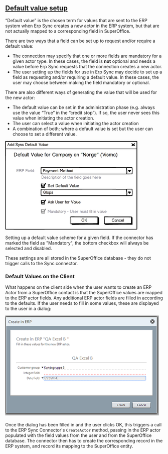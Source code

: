 <properties date="2016-05-11"
SortOrder="9"
/>

[Default value setup]()
------------------------------------

“Default value” is the chosen term for values that are sent to the ERP system when Erp Sync creates a new actor in the ERP system, but that are not actually mapped to a corresponding field in SuperOffice.

There are two ways that a field can be set up to request and/or require a default value:

* The connection may specify that one or more fields are mandatory for a given actor type. In these cases, the field is **not** optional and needs a value before Erp Sync requests that the connection creates a new actor.
* The user setting up the fields for use in Erp Sync may decide to set up a field as requesting and/or requiring a default value. In these cases, the user may choose between making the field mandatory or optional.

There are also different ways of generating the value that will be used for the new actor:

* The default value can be set in the administration phase (e.g. always use the value “True” in the “credit stop”). If so, the user never sees this value when initiating the actor creation.
* The user can select a value when initiating the actor creation
* A combination of both; where a default value is set but the user can choose to set a different value.

<img src="../Erp%20Sync%20Connector%20Interface_files/image006.png" id="Bilde 8" width="421" height="282" />

Setting up a default value scheme for a given field. If the connector has marked the field as "Mandatory", the bottom checkbox will always be selected and disabled.

These settings are all stored in the SuperOffice database - they do not trigger calls to the Sync connector.

 

 

### Default Values on the Client

What happens on the client side when the user wants to create an ERP Actor from a SuperOffice contact is that the SuperOffice values are mapped to the ERP actor fields. Any additional ERP actor fields are filled in according to the defaults. If the user needs to fill in some values, these are displayed to the user in a dialog:

![](create-in-erp.png)

Once the dialog has been filled in and the user clicks OK, this triggers a call to the ERP Sync Connector's `CreateActor` method, passing in the ERP actor populated with the field values from the user and from the SuperOffice database. The connector then has to create the corresponding record in the ERP system, and record its mapping to the SuperOffice entity.

 
